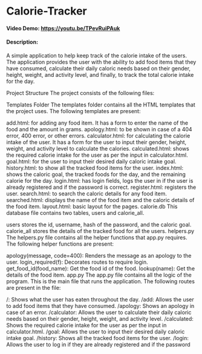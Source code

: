 # Calorie-Tracker
#### Video Demo:  https://youtu.be/TPevRuiPAuk
#### Description:

A simple application to help keep track of the calorie intake of the users. The application provides the user with the ability to add food items that they have consumed, calculate their daily caloric needs based on their gender, height, weight, and activity level, and finally, to track the total calorie intake for the day.

Project Structure
The project consists of the following files:

Templates Folder
The templates folder contains all the HTML templates that the project uses. The following templates are present:

add.html: for adding any food item. It has a form to enter the name of the food and the amount in grams.
apology.html: to be shown in case of a 404 error, 400 error, or other errors.
calculator.html: for calculating the calorie intake of the user. It has a form for the user to input their gender, height, weight, and activity level to calculate the calories.
calculated.html: shows the required calorie intake for the user as per the input in calculator.html.
goal.html: for the user to input their desired daily caloric intake goal.
history.html: to show all the tracked food items for the user.
index.html: shows the caloric goal, the tracked foods for the day, and the remaining calorie for the day.
login.html: has login fields, logs the user in if the user is already registered and if the password is correct.
register.html: registers the user.
search.html: to search the caloric details for any food item.
searched.html: displays the name of the food item and the caloric details of the food item.
layout.html: basic layout for the pages.
calorie.db
This database file contains two tables, users and calorie_all.

users stores the id, username, hash of the password, and the caloric goal.
calorie_all stores the details of the tracked food for all the users.
helpers.py
The helpers.py file contains all the helper functions that app.py requires. The following helper functions are present:

apology(message, code=400): Renders the message as an apology to the user.
login_required(f): Decorates routes to require login.
get_food_id(food_name): Get the food id of the food.
lookup(name): Get the details of the food item.
app.py
The app.py file contains all the logic of the program. This is the main file that runs the application. The following routes are present in the file:

/: Shows what the user has eaten throughout the day.
/add: Allows the user to add food items that they have consumed.
/apology: Shows an apology in case of an error.
/calculator: Allows the user to calculate their daily caloric needs based on their gender, height, weight, and activity level.
/calculated: Shows the required calorie intake for the user as per the input in calculator.html.
/goal: Allows the user to input their desired daily caloric intake goal.
/history: Shows all the tracked food items for the user.
/login: Allows the user to log in if they are already registered and if the password

